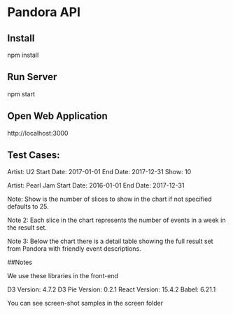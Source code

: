 # Pandora API

## Install

npm install

## Run Server

npm start

## Open Web Application

http://localhost:3000

## Test Cases:

Artist: U2
Start Date: 2017-01-01
End Date: 2017-12-31
Show: 10

Artist: Pearl Jam
Start Date: 2016-01-01
End Date: 2017-12-31

Note: Show is the number of slices to show in the chart if not specified defaults to 25. 

Note 2: Each slice in the chart represents the number of events in a week in the result set.

Note 3: Below the chart there is a detail table showing the full result set from Pandora with friendly event descriptions.

##Notes

We use these libraries in the front-end

D3 Version: 4.7.2
D3 Pie Version: 0.2.1
React Version: 15.4.2
Babel: 6.21.1

You can see screen-shot samples in the screen folder
